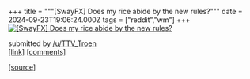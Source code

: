 +++
title = """[SwayFX] Does my rice abide by the new rules?"""
date = 2024-09-23T19:06:24.000Z
tags = ["reddit","wm"]
+++
[![ [SwayFX] Does my rice abide by the new rules? ](https://a.thumbs.redditmedia.com/i4NBiHyE_WQ-i5rvC2X9pVJuvDGnEK1B8EFRq042YD0.jpg " [SwayFX] Does my rice abide by the new rules? ")](https://www.reddit.com/r/unixporn/comments/1fnsjr5/swayfx_does_my_rice_abide_by_the_new_rules/)

submitted by [/u/TTV\_Troen](https://www.reddit.com/user/TTV_Troen)  
[\[link\]](https://www.reddit.com/gallery/1fnsjr5) [\[comments\]](https://www.reddit.com/r/unixporn/comments/1fnsjr5/swayfx_does_my_rice_abide_by_the_new_rules/)

[[source]](https://www.reddit.com/r/unixporn/comments/1fnsjr5/swayfx_does_my_rice_abide_by_the_new_rules/)

